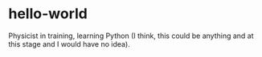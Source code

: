 # hello-world

Physicist in training, learning Python (I think, this could be anything and at this stage and I would have no idea).
